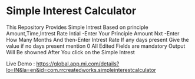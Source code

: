 # Simple Interest Calculator
This Repository Provides Simple Intrest Based on  principle Amount,Time,Intrest Rate
Intial -Enter Your Principle Amount
Nxt -Enter How Many Months
And then-Enter Intrest Rate
If any days present Give the value if no days present mention 0
All Edited Fields are mandatory
Output Will Be showned After You click on the Simple Intrest

Live Demo : https://global.app.mi.com/details?lo=IN&la=en&id=com.rrcreatedworks.simpleinterestcalculator

